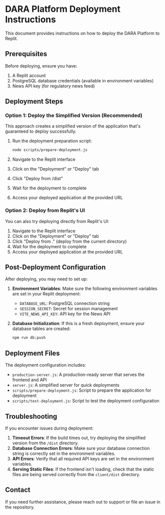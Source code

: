 # DARA Platform Deployment Instructions

This document provides instructions on how to deploy the DARA Platform to Replit.

## Prerequisites

Before deploying, ensure you have:

1. A Replit account
2. PostgreSQL database credentials (available in environment variables)
3. News API key (for regulatory news feed)

## Deployment Steps

### Option 1: Deploy the Simplified Version (Recommended)

This approach creates a simplified version of the application that's guaranteed to deploy successfully.

1. Run the deployment preparation script:
   ```bash
   node scripts/prepare-deployment.js
   ```

2. Navigate to the Replit interface
3. Click on the "Deployment" or "Deploy" tab
4. Click "Deploy from /dist"
5. Wait for the deployment to complete
6. Access your deployed application at the provided URL

### Option 2: Deploy from Replit's UI

You can also try deploying directly from Replit's UI:

1. Navigate to the Replit interface
2. Click on the "Deployment" or "Deploy" tab
3. Click "Deploy from ." (deploy from the current directory)
4. Wait for the deployment to complete
5. Access your deployed application at the provided URL

## Post-Deployment Configuration

After deploying, you may need to set up:

1. **Environment Variables**: Make sure the following environment variables are set in your Replit deployment:
   - `DATABASE_URL`: PostgreSQL connection string
   - `SESSION_SECRET`: Secret for session management
   - `VITE_NEWS_API_KEY`: API key for the News API

2. **Database Initialization**: If this is a fresh deployment, ensure your database tables are created:
   ```bash
   npm run db:push
   ```

## Deployment Files

The deployment configuration includes:

- `production-server.js`: A production-ready server that serves the frontend and API
- `server.js`: A simplified server for quick deployments
- `scripts/prepare-deployment.js`: Script to prepare the application for deployment
- `scripts/test-deployment.js`: Script to test the deployment configuration

## Troubleshooting

If you encounter issues during deployment:

1. **Timeout Errors**: If the build times out, try deploying the simplified version from the `/dist` directory.
2. **Database Connection Errors**: Make sure your database connection string is correctly set in the environment variables.
3. **API Errors**: Verify that all required API keys are set in the environment variables.
4. **Serving Static Files**: If the frontend isn't loading, check that the static files are being served correctly from the `client/dist` directory.

## Contact

If you need further assistance, please reach out to support or file an issue in the repository.
